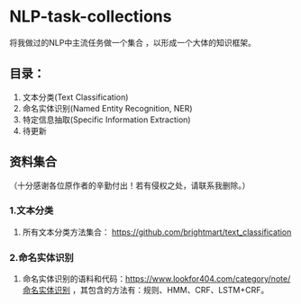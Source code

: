# NLP-task-collections
将我做过的NLP中主流任务做一个集合 ，以形成一个大体的知识框架。

## 目录：
1. 文本分类(Text Classification)
2. 命名实体识别(Named Entity Recognition, NER)
3. 特定信息抽取(Specific Information Extraction)
4. 待更新


## 资料集合
（十分感谢各位原作者的辛勤付出！若有侵权之处，请联系我删除。）
### 1.文本分类
1. 所有文本分类方法集合：
  https://github.com/brightmart/text_classification
  
### 2.命名实体识别
1. 命名实体识别的语料和代码：https://www.lookfor404.com/category/note/命名实体识别 ，其包含的方法有：规则、HMM、CRF、LSTM+CRF。

